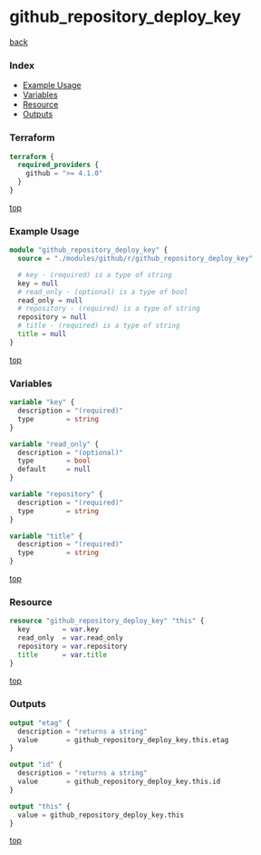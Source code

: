 # github_repository_deploy_key

[back](../github.md)

### Index

- [Example Usage](#example-usage)
- [Variables](#variables)
- [Resource](#resource)
- [Outputs](#outputs)

### Terraform

```terraform
terraform {
  required_providers {
    github = ">= 4.1.0"
  }
}
```

[top](#index)

### Example Usage

```terraform
module "github_repository_deploy_key" {
  source = "./modules/github/r/github_repository_deploy_key"

  # key - (required) is a type of string
  key = null
  # read_only - (optional) is a type of bool
  read_only = null
  # repository - (required) is a type of string
  repository = null
  # title - (required) is a type of string
  title = null
}
```

[top](#index)

### Variables

```terraform
variable "key" {
  description = "(required)"
  type        = string
}

variable "read_only" {
  description = "(optional)"
  type        = bool
  default     = null
}

variable "repository" {
  description = "(required)"
  type        = string
}

variable "title" {
  description = "(required)"
  type        = string
}
```

[top](#index)

### Resource

```terraform
resource "github_repository_deploy_key" "this" {
  key        = var.key
  read_only  = var.read_only
  repository = var.repository
  title      = var.title
}
```

[top](#index)

### Outputs

```terraform
output "etag" {
  description = "returns a string"
  value       = github_repository_deploy_key.this.etag
}

output "id" {
  description = "returns a string"
  value       = github_repository_deploy_key.this.id
}

output "this" {
  value = github_repository_deploy_key.this
}
```

[top](#index)